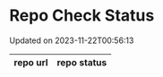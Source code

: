 # Repo Check Status

Updated on 2023-11-22T00:56:13

| repo url | repo status |
| -------- | -------- | 
